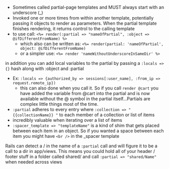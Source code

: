 * Sometimes called partial-page templates and MUST always start with an underscore (_)
* Invoked one or more times from within another template, potentially passing it objects to render as parameters. When the partial template finishes rendering, it returns control to the calling template
* to use call: `<%= render(:partial => "nameOfPartial", :object => @ifDifferentFromName) %>`
  * which also can be written as: `<%= render(partial: 'nameOfPartial', object: @ifDifferentFromName)`
  * or a simpler use: `<%= render 'nameWithoutUnderscoreInSameDir' %>`

in addition you can add local variables to the partial by passing a `:locals => {}` hash along with :object and :partial

* Ex: `:locals => {authorized_by => sessions[:user_name], :from_ip => request.remote_ip})`
  * this can also done when you call it. So if you call `render @cart` you have added the variable from @cart into the partial and is now available without the @ symbol in the partial itself...Partials are complex little things most of the time.
* `:partial` adheres to every entry where `:collection => " {{collectionName}} "` to each member of a collection or list of items
* incredibly valuable when iterating over a list of items
* `:spacer_template => "templateName"` is a kind of shim that gets placed between each item in an object. So if you wanted a space between each item you might have `<br />` in the _spacer template

Rails can detect a / in the name of a `:partial` call and will figure it to be a call to a dir in app/views. This means you could hold all of your header / footer stuff in a folder called shared/ and call `:partial => "shared/Name"` when needed across views